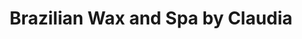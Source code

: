 ---
title: "Brazilian Wax and Spa by Claudia"
url: /augusta/brazilian-wax-and-spa-by-claudia/
shop: beauty
---